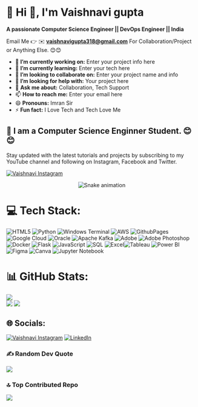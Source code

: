 # 💫 Hi 👋, I'm Vaishnavi gupta
**A passionate Computer Science Engineer || DevOps Engineer || India**

Email Me 👉 ✉️ **vaishnavigupta318@gmail.com** For Collaboration/Project or Anything Else. 😊😊

- 🔭 **I’m currently working on:** Enter your project info here
- 🌱 **I’m currently learning:** Enter your tech here
- 👯 **I’m looking to collaborate on:** Enter your project name and info
- 🤔 **I’m looking for help with:** Your project here
- 💬 **Ask me about:** Collaboration, Tech Support
- 📫 **How to reach me:** Enter your email here
- 😄 **Pronouns:** Imran Sir
- ⚡ **Fun fact:** I Love Tech and Tech Love Me

## 🔗 I am a Computer Science Enginner Student. 😊😊

Stay updated with the latest tutorials and projects by subscribing to my YouTube channel and following on Instagram, Facebook and Twitter.

[![Vaishnavi Instagram](https://img.shields.io/badge/Instagram-Vaishnavi%20Gupta-pink?logo=instagram&logoColor=white)](https://www.instagram.com/its.vaishnavigupta) 

<!-- Snake Game Repo View -->

<div align="center">
  <img src="https://profile-readme-generator.com/assets/snake.svg" alt="Snake animation" />
</div>


# 💻 Tech Stack:
![HTML5](https://img.shields.io/badge/html5-%23E34F26.svg?style=for-the-badge&logo=html5&logoColor=white) ![Python](https://img.shields.io/badge/python-3670A0?style=for-the-badge&logo=python&logoColor=ffdd54) ![Windows Terminal](https://img.shields.io/badge/Windows%20Terminal-%234D4D4D.svg?style=for-the-badge&logo=windows-terminal&logoColor=white) ![AWS](https://img.shields.io/badge/AWS-%23FF9900.svg?style=for-the-badge&logo=amazon-aws&logoColor=white) ![GithubPages](https://img.shields.io/badge/github%20pages-121013?style=for-the-badge&logo=github&logoColor=white) ![Google Cloud](https://img.shields.io/badge/GoogleCloud-%234285F4.svg?style=for-the-badge&logo=google-cloud&logoColor=white) ![Oracle](https://img.shields.io/badge/Oracle-F80000?style=for-the-badge&logo=oracle&logoColor=white) ![Apache Kafka](https://img.shields.io/badge/Apache%20Kafka-000?style=for-the-badge&logo=apachekafka) ![Adobe](https://img.shields.io/badge/adobe-%23FF0000.svg?style=for-the-badge&logo=adobe&logoColor=white) ![Adobe Photoshop](https://img.shields.io/badge/adobe%20photoshop-%2331A8FF.svg?style=for-the-badge&logo=adobe%20photoshop&logoColor=white) ![Docker](https://img.shields.io/badge/Docker-Containerization-2496ED?style=for-the-badge&logo=docker&logoColor=white) ![Flask](https://img.shields.io/badge/Flask-Web%20Framework-000000?style=for-the-badge&logo=flask&logoColor=white) ![JavaScript](https://img.shields.io/badge/JavaScript-Code-F7DF1E?style=for-the-badge&logo=javascript&logoColor=black) ![SQL](https://img.shields.io/badge/SQL-Database%20Querying-4479A1?style=for-the-badge&logo=postgresql&logoColor=white) ![Excel](https://img.shields.io/badge/Microsoft%20Excel-Data%20Analysis-217346?style=for-the-badge&logo=Microsoft%20Excel&logoColor=white)![Tableau](https://img.shields.io/badge/Tableau-Visual%20Analytics-blue?style=for-the-badge&logo=Tableau&logoColor=white) ![Power BI](https://img.shields.io/badge/Power%20BI-Data%20Visualization-yellow?logo=Power-BI&logoColor=white) ![Figma](https://img.shields.io/badge/Figma-Design%20Tool-F24E1E?style=for-the-badge&logo=figma&logoColor=white) ![Canva](https://img.shields.io/badge/Canva-Graphic%20Design-00C4CC?style=for-the-badge&logo=canva&logoColor=white) ![Jupyter Notebook](https://img.shields.io/badge/Jupyter-Notebook-F37626?style=for-the-badge&logo=jupyter&logoColor=white)










# 📊 GitHub Stats:
![](https://github-readme-stats.vercel.app/api/top-langs/?username=04-VaishnaviGupta&theme=dark&hide_border=false&include_all_commits=true&count_private=true&layout=compact)<br>
![](https://github-readme-stats.vercel.app/api?username=04-VaishnaviGupta&theme=dark&hide_border=false&include_all_commits=true&count_private=true)
![](https://github-readme-streak-stats.herokuapp.com/?user=04-VaishnaviGupta&theme=dark&hide_border=false)

## 🌐 Socials:
[![Vaishnavi Instagram](https://img.shields.io/badge/Instagram-Vaishnavi%20Gupta-pink?logo=instagram&logoColor=white)](https://www.instagram.com/its.vaishnavigupta)  [![LinkedIn](https://img.shields.io/badge/LinkedIn-%230077B5.svg?logo=linkedin&logoColor=white)](https://www.linkedin.com/in/vaishna-b63255311vi-gupta/)
### ✍️ Random Dev Quote
![](https://quotes-github-readme.vercel.app/api?type=horizontal&theme=radical)

### 🔝 Top Contributed Repo
![](https://github-contributor-stats.vercel.app/api?username=alamimran613&limit=5&theme=dark&combine_all_yearly_contributions=true)



<!-- Proudly created with GPRM ( https://gprm.itsvg.in ) -->
